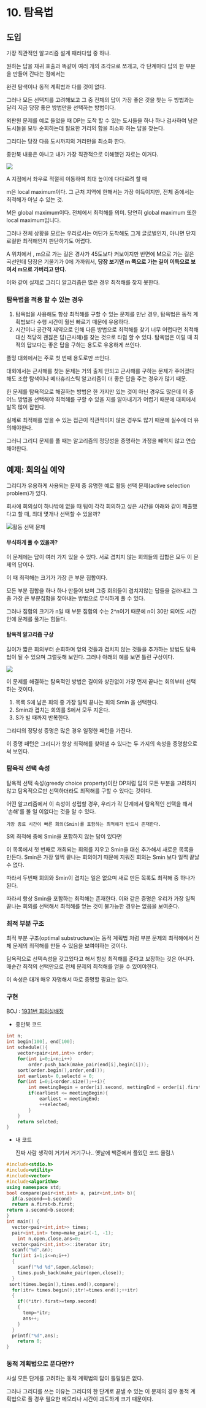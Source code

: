 # 10. 탐욕법

## 도입

가장 직관적인 알고리즘 설계 패러다임 중 하나.

원하는 답을 재귀 호출과 똑같이 여러 개의 조각으로 쪼개고, 각 단계마다 답의 한 부분을 만들어 간다는 점에서는

완전 탐색이나 동적 계획법과 다를 것이 없다.

그러나 모든 선택지를 고려해보고 그 중 전체의 답이 가장 좋은 것을 찾는 두 방법과는 달리 지금 당장 좋은 방법만을 선택하는 방법이다.

외판원 문제를 예로 들었을 때 DP는 도착 할 수 있는 도시들을 하나 하나 검사하여 남은 도시들을 모두 순회하는데 필요한 거리의 합을 최소화 하는 답을 찾는다. 

그리디는 당장 다음 도시까지의 거리만을 최소화 한다.

종만북 내용은 아니고 내가 가장 직관적으로 이해했던 자료는 이거다.

 

![](../../../.gitbook/assets/greedy_glouton.png)

A 지점에서 좌우로 적절히 이동하여 최대 높이에 다다르려 할 때

m은 local maximum이다. 그 근처 지역에 한해서는 가장 이득이지만, 전체 중에서는 최적해가 아닐 수 있는 것.

M은 global maximum이다. 전체에서 최적해를 의미. 당연히 global maximum 또한 local maximum입니다.

그러나 전체 상황을 모르는 우리로서는 어딘가 도착해도 그게 글로벌인지, 아니면 단지 로컬한 최적해인지 판단하기도 어렵다.

A 위치에서 , m으로 가는 길은 경사가 45도보다 커보이지만 반면에 M으로 가는 길은 곡선인데 당장은 기울기가 0에 가까워서, **당장 보기엔 m 쪽으로 가는 길이 이득으로 보여서 m으로 가버리고 만다.**

이와 같이 실제로 그리디 알고리즘은 많은 경우 최적해를 찾지 못한다.

### 

### 탐욕법을 적용 할 수 있는 경우

1. 탐욕법을 사용해도 항상 최적해를 구할 수 있는 문제를 만난 경우, 탐욕법은 동적 계획법보다 수행 시간이 훨씬 빠르기 때문에 유용하다.
2. 시간이나 공간적 제약으로 인해 다른 방법으로 최적해를 찾기 너무 어렵다면 최적해 대신 적당히 괜찮은 답\(근사해\)를 찾는 것으로 타협 할 수 있다. 탐욕법은 이럴 때 최적의 답보다는 좋은 답을 구하는 용도로 유용하게 쓰인다.

플밍 대회에서는 주로 첫 번째 용도로만 쓰인다.

대회에서는 근사해를 찾는 문제는 거의 출제 안되고 근사해를 구하는 문제가 주어졌다 해도 조합 탐색이나 메타휴리스틱 알고리즘이 더 좋은 답을 주는 경우가 많기 때문.

한 문제를 탐욕적으로 해결하는 방법은 한 가지만 있는 것이 아닌 경우도 많은데 이 중 어느 방법을 선택해야 최적해를 구할 수 있을 지를 알아내기가 어렵기 때문에 대회에서 발목 많이 잡힌다.

실제로 최적해를 얻을 수 있는 접근이 직관적이지 않은 경우도 많기 때문에 실수에 더 유의해야한다.

그러니 그리디 문제를 풀 때는 알고리즘의 정당성을 증명하는 과정을 뺴먹지 않고 연습해야한다.

### 

## 예제: 회의실 예약

그리디가 유용하게 사용되는 문제 중 유명한 예로 활동 선택 문제\(active selection problem\)가 있다.

회사에 회의실이 하나밖에 없을 때 팀이 각각 회의하고 싶은 시간을 아래와 같이 제출했다고 할 때, 최대 몇개나 선택할 수 있을까?

![&#xD65C;&#xB3D9; &#xC120;&#xD0DD; &#xBB38;&#xC81C;](../../../.gitbook/assets/undefined.jpg)

#### 무식하게 풀 수 있을까?

이 문제에는 답이 여러 가지 있을 수 있다. 서로 겹치지 않는 회의들의 집합은 모두 이 문제의 답이다.

이 때 최적해는 크기가 가장 큰 부분 집합이다.

모든 부분 집합을 하나 하나 만들어 보며 그중 회의들이 겹치지않는 답들을 걸러내고 그중 가장 큰 부분집합을 찾아내는 방법으로 무식하게 풀 수 있다.

그러나 집합의 크기가 n일 때 부분 집합의 수는 2^n이기 때문에 n이 30만 되어도 시간 안에 문제를 풀기는 힘들다.

#### 탐욕적 알고리즘 구상

길이가 짧은 회의부터 순회하며 앞의 것들과 겹치지 않는 것들을 추가하는 방법도 탐욕법이 될 수 있으며 그럴듯해 보인다. 그러나 아래의 예를 보면 틀린 구상이다.

![](../../../.gitbook/assets/2.PNG)

이 문제를 해결하는 탐욕적인 방법은 길이와 상관없이 가장 먼저 끝나는 회의부터 선택하는 것이다.

1. 목록 S에 남은 회의 중 가장 일찍 끝나는 회의 Smin 을 선택한다.
2. Smin과 겹치는 회의를 S에서 모두 지운다.
3. S가 빌 때까지 반복한다.

그리디의 정당성 증명은 많은 경우 일정한 패턴을 가진다.

이 증명 패턴은 그리디가 항상 최적해를 찾아낼 수 있다는 두 가지의 속성을 증명함으로써 보인다.



### 탐욕적 선택 속성

탐욕적 선택 속성\(greedy choice property\)이란 DP처럼 답의 모든 부분을 고려하지 않고 탐욕적으로만 선택하더라도 최적해를 구할 수 있다는 것이다.

어떤 알고리즘에서 이 속성이 성립할 경우, 우리가 각 단계에서 탐욕적인 선택을 해서 '손해'를 볼 일 이없다는 것을 알 수 있다.

```text
가장 종료 시간이 빠른 회의(Smin)를 포함하는 최적해가 반드시 존재한다.
```

S의 최적해 중에 Smin을 포함하지 않는 답이 있다면

이 목록에서 첫 번째로 개최되는 회의를 지우고 Smin을 대신 추가해서 새로운 목록을 만든다. Smin은 가장 일찍 끝나는 회의이기 때문에 지워진 회의는 Smin 보다 일찍 끝날 수 없다.

따라서 두번째 회의와 Smin이 겹치는 일은 없으며 새로 만든 목록도 최적해 중 하나가 된다.

따라서 항상 Smin을 포함하는 최적해는 존재한다. 이와 같은 증명은 우리가 가장 일찍 끝나는 회의를 선택해서 최적해를 얻는 것이 불가능한 경우는 없음을 보여준다.

### 최적 부분 구조

최적 부분 구조\(optimal substructure\)는 동적 계획법 처럼 부분 문제의 최적해에서 전체 문제의 최적해를 만들 수 있음을 보여야하는 것이다.

탐욕적으로 선택속성을 갖고있다고 해서 항상 최적해를 준다고 보장하는 것은 아니다. 매순간 최적의 선택만으로 전체 문제의 최적해를 얻을 수 있어야한다.

이 속성은 대개 매우 자명해서 따로 증명할 필요는 없다.

### 구현

BOJ : [1931번 회의실배정](https://www.acmicpc.net/problem/1931)

* 종만북 코드

```cpp
int n;
int begin[100], end[100];
int schedule(){
    vector<pair<int,int>> order;
    for(int i=0;i<n;i++)
        order.push_back(make_pair(end[i],begin[i]));
    sort(order.begin(),order,end());
    int earliest= 0,selectd = 0;
    for(int i=0;i<order.size();++i){
        int meetingBegin = order[i].second, mettingEnd = order[i].first;
        if(earliest <= meetingBegin){
            earliest = meetingEnd;
            ++selected;
        }
    }
    return selcted;
}
```

* 내 코드

  진짜 사람 생각이 거기서 거기구나.. 옛날에 백준에서 풀었던 코드 올림.\

```cpp
#include<stdio.h>
#include<utility>
#include<vector>
#include<algorithm>
using namespace std;
bool compare(pair<int,int> a, pair<int,int> b){
  if(a.second==b.second)
  return a.first<b.first;
return a.second<b.second;
}
int main() {
  vector<pair<int,int>> times;
  pair<int,int> temp=make_pair(-1, -1);
    int n,open,close,ans=0;
  vector<pair<int,int>>::iterator itr;
  scanf("%d",&n);
  for(int i=1;i<=n;i++)
  { 
    scanf("%d %d",&open,&close);
    times.push_back(make_pair(open,close));
  }
 sort(times.begin(),times.end(),compare);
  for(itr= times.begin();itr!=times.end();++itr)
  {
    if((*itr).first>=temp.second)
    {
      temp=*itr;
      ans++;
    }
  }
  printf("%d",ans);
    return 0;
}
```

### 동적 계획법으로 푼다면??

사실 모든 단계를 고려하는 동적 계획법의 답이 틀릴일은 없다.

그러나 그리디를 쓰는 이유는 그리디의 한 단계로 끝낼 수 있는 이 문제의 경우 동적 계획법으로 풀 경우 필요한 메모리나 시간이 과도하게 크기 때문이다.  


